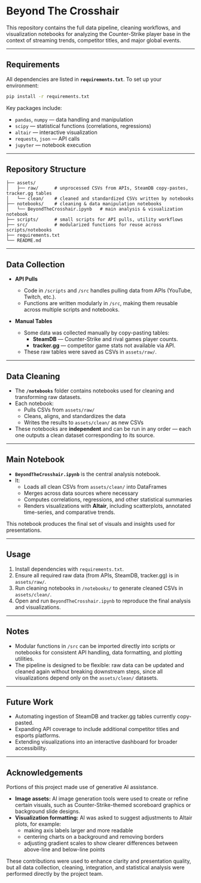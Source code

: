 # Beyond The Crosshair  

This repository contains the full data pipeline, cleaning workflows, and visualization notebooks for analyzing the Counter-Strike player base in the context of streaming trends, competitor titles, and major global events.  

---

## Requirements  

All dependencies are listed in **`requirements.txt`**. To set up your environment:  

```bash
pip install -r requirements.txt
```  

Key packages include:  
- `pandas`, `numpy` — data handling and manipulation  
- `scipy` — statistical functions (correlations, regressions)  
- `altair` — interactive visualization  
- `requests`, `json` — API calls  
- `jupyter` — notebook execution  

---

## Repository Structure  

```
├── assets/
│   ├── raw/      # unprocessed CSVs from APIs, SteamDB copy-pastes, tracker.gg tables
│   └── clean/    # cleaned and standardized CSVs written by notebooks
├── notebooks/    # cleaning & data manipulation notebooks
│   └── BeyondTheCrosshair.ipynb   # main analysis & visualization notebook
├── scripts/      # small scripts for API pulls, utility workflows
├── src/          # modularized functions for reuse across scripts/notebooks
├── requirements.txt
└── README.md
```  

---

## Data Collection  

- **API Pulls**  
  - Code in `/scripts` and `/src` handles pulling data from APIs (YouTube, Twitch, etc.).  
  - Functions are written modularly in `/src`, making them reusable across multiple scripts and notebooks.  

- **Manual Tables**  
  - Some data was collected manually by copy-pasting tables:  
    - **SteamDB** — Counter-Strike and rival games player counts.  
    - **tracker.gg** — competitor game stats not available via API.  
  - These raw tables were saved as CSVs in `assets/raw/`.  

---

## Data Cleaning  

- The **`/notebooks`** folder contains notebooks used for cleaning and transforming raw datasets.  
- Each notebook:  
  - Pulls CSVs from `assets/raw/`  
  - Cleans, aligns, and standardizes the data  
  - Writes the results to `assets/clean/` as new CSVs  
- These notebooks are **independent** and can be run in any order — each one outputs a clean dataset corresponding to its source.  

---

## Main Notebook  

- **`BeyondTheCrosshair.ipynb`** is the central analysis notebook.  
- It:  
  - Loads all clean CSVs from `assets/clean/` into DataFrames  
  - Merges across data sources where necessary  
  - Computes correlations, regressions, and other statistical summaries  
  - Renders visualizations with **Altair**, including scatterplots, annotated time-series, and comparative trends.  

This notebook produces the final set of visuals and insights used for presentations.  

---

## Usage  

1. Install dependencies with `requirements.txt`.  
2. Ensure all required raw data (from APIs, SteamDB, tracker.gg) is in `assets/raw/`.  
3. Run cleaning notebooks in `/notebooks/` to generate cleaned CSVs in `assets/clean/`.  
4. Open and run `BeyondTheCrosshair.ipynb` to reproduce the final analysis and visualizations.  

---

## Notes  

- Modular functions in `/src` can be imported directly into scripts or notebooks for consistent API handling, data formatting, and plotting utilities.  
- The pipeline is designed to be flexible: raw data can be updated and cleaned again without breaking downstream steps, since all visualizations depend only on the `assets/clean/` datasets.  

---

## Future Work  

- Automating ingestion of SteamDB and tracker.gg tables currently copy-pasted.  
- Expanding API coverage to include additional competitor titles and esports platforms.  
- Extending visualizations into an interactive dashboard for broader accessibility.  

---

## Acknowledgements  

Portions of this project made use of generative AI assistance.  
- **Image assets:** AI image generation tools were used to create or refine certain visuals, such as Counter-Strike-themed scoreboard graphics or background slide designs.  
- **Visualization formatting:** AI was asked to suggest adjustments to Altair plots, for example:  
  - making axis labels larger and more readable  
  - centering charts on a background and removing borders  
  - adjusting gradient scales to show clearer differences between above-line and below-line points  

These contributions were used to enhance clarity and presentation quality, but all data collection, cleaning, integration, and statistical analysis were performed directly by the project team.  
